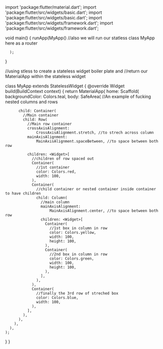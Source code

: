 import 'package:flutter/material.dart';
import 'package:flutter/src/widgets/basic.dart';
import 'package:flutter/src/widgets/basic.dart';
import 'package:flutter/src/widgets/framework.dart';
import 'package:flutter/src/widgets/framework.dart';

void main() {
  runApp(MyApp() //also we will run our statless class MyApp here as a router

      );
}

//using stless to create a stateless widget boiler plate and
//return our MaterialApp within the stateless widget

class MyApp extends StatelessWidget {
  @override
  Widget build(BuildContext context) {
    return MaterialApp(
      home: Scaffold(
        backgroundColor: Colors.teal,
        body: SafeArea(
          //An example of fucking nested columns and rows

          child: Container(
            //Main container
            child: Row(
              //Main row container
              crossAxisAlignment:
                  CrossAxisAlignment.stretch, //to strech across column
              mainAxisAlignment:
                  MainAxisAlignment.spaceBetween, //to space between both row

              children: <Widget>[
                //children of row spaced out
                Container(
                  //1st container
                  color: Colors.red,
                  width: 100,
                ),
                Container(
                  //child container or nested container inside container to have children
                  child: Column(
                    //main column
                    mainAxisAlignment:
                        MainAxisAlignment.center, //to space between both row
                    children: <Widget>[
                      Container(
                        //1st box in column in row
                        color: Colors.yellow,
                        width: 100,
                        height: 100,
                      ),
                      Container(
                        //2nd box in column in row
                        color: Colors.green,
                        width: 100,
                        height: 100,
                      ),
                    ],
                  ),
                ),
                Container(
                  //finally the 3rd row of streched box
                  color: Colors.blue,
                  width: 100,
                ),
              ],
            ),
          ),
        ),
      ),
    );
  }
}

